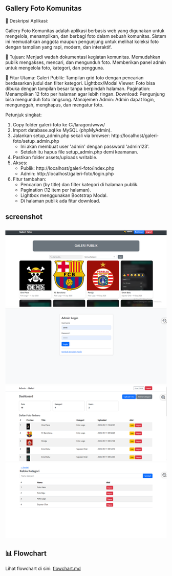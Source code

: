 ## Gallery Foto Komunitas
📌 Deskripsi Aplikasi:

Gallery Foto Komunitas adalah aplikasi berbasis web yang digunakan untuk mengelola, menampilkan, dan berbagi foto dalam sebuah komunitas. Sistem ini memudahkan anggota maupun pengunjung untuk melihat koleksi foto dengan tampilan yang rapi, modern, dan interaktif.

🎯 Tujuan:
   Menjadi wadah dokumentasi kegiatan komunitas.
   Memudahkan publik mengakses, mencari, dan mengunduh foto.
   Memberikan panel admin untuk mengelola foto, kategori, dan pengguna.

🔑 Fitur Utama:
   Galeri Publik: Tampilan grid foto dengan pencarian berdasarkan judul dan filter kategori.
   Lightbox/Modal Viewer: Foto bisa dibuka dengan tampilan besar tanpa berpindah halaman.
   Pagination: Menampilkan 12 foto per halaman agar lebih ringan.
   Download: Pengunjung bisa mengunduh foto langsung.
   Manajemen Admin: Admin dapat login, mengunggah, menghapus, dan mengatur foto.

Petunjuk singkat:
1. Copy folder galeri-foto ke C:/laragon/www/
2. Import database.sql ke MySQL (phpMyAdmin).
3. Jalankan setup_admin.php sekali via browser: http://localhost/galeri-foto/setup_admin.php
   - Ini akan membuat user 'admin' dengan password 'admin123'.
   - Setelah itu hapus file setup_admin.php demi keamanan.
4. Pastikan folder assets/uploads writable.
5. Akses:
   - Publik: http://localhost/galeri-foto/index.php
   - Admin: http://localhost/galeri-foto/login.php
6. Fitur tambahan:
   - Pencarian (by title) dan filter kategori di halaman publik.
   - Pagination (12 item per halaman).
   - Lightbox menggunakan Bootstrap Modal.
   - Di halaman publik ada fitur download.

screenshot 
---
![Gallery](/docs/gallery.PNG)
![login](/docs/image.png)
![dashboard admin](/docs/image-1.png)
![kelola kategori](/docs/image-2.png)
---

## 📊 Flowchart

Lihat flowchart di sini: [flowchart.md](./flowchart.md)
